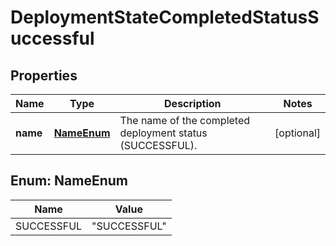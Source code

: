 # DeploymentStateCompletedStatusSuccessful

## Properties
Name | Type | Description | Notes
------------ | ------------- | ------------- | -------------
**name** | [**NameEnum**](#NameEnum) | The name of the completed deployment status (SUCCESSFUL). |  [optional]

<a name="NameEnum"></a>
## Enum: NameEnum
Name | Value
---- | -----
SUCCESSFUL | &quot;SUCCESSFUL&quot;
